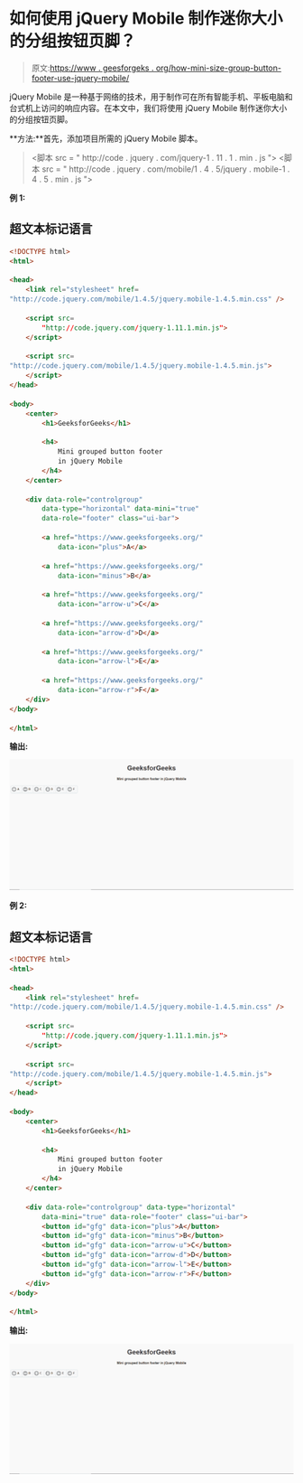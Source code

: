 # 如何使用 jQuery Mobile 制作迷你大小的分组按钮页脚？

> 原文:[https://www . geesforgeks . org/how-mini-size-group-button-footer-use-jquery-mobile/](https://www.geeksforgeeks.org/how-to-make-mini-sized-grouped-button-footer-using-jquery-mobile/)

jQuery Mobile 是一种基于网络的技术，用于制作可在所有智能手机、平板电脑和台式机上访问的响应内容。在本文中，我们将使用 jQuery Mobile 制作迷你大小的分组按钮页脚。

**方法:**首先，添加项目所需的 jQuery Mobile 脚本。

> <link rel="”stylesheet”" href="”http://code.jquery.com/mobile/1.4.5/jquery.mobile-1.4.5.min.css”/">
> <脚本 src = " http://code . jquery . com/jquery-1 . 11 . 1 . min . js "></脚本>
> <脚本 src = " http://code . jquery . com/mobile/1 . 4 . 5/jquery . mobile-1 . 4 . 5 . min . js "></脚本>

**例 1:**

## 超文本标记语言

```html
<!DOCTYPE html>
<html>

<head>
    <link rel="stylesheet" href=
"http://code.jquery.com/mobile/1.4.5/jquery.mobile-1.4.5.min.css" />

    <script src=
        "http://code.jquery.com/jquery-1.11.1.min.js">
    </script>

    <script src=
"http://code.jquery.com/mobile/1.4.5/jquery.mobile-1.4.5.min.js">
    </script>
</head>

<body>
    <center>
        <h1>GeeksforGeeks</h1>

        <h4>
            Mini grouped button footer 
            in jQuery Mobile
        </h4>
    </center>

    <div data-role="controlgroup" 
        data-type="horizontal" data-mini="true"
        data-role="footer" class="ui-bar">

        <a href="https://www.geeksforgeeks.org/"
            data-icon="plus">A</a>

        <a href="https://www.geeksforgeeks.org/"
            data-icon="minus">B</a>

        <a href="https://www.geeksforgeeks.org/"
            data-icon="arrow-u">C</a>

        <a href="https://www.geeksforgeeks.org/"
            data-icon="arrow-d">D</a>

        <a href="https://www.geeksforgeeks.org/"
            data-icon="arrow-l">E</a>

        <a href="https://www.geeksforgeeks.org/"
            data-icon="arrow-r">F</a>
    </div>
</body>

</html>
```

**输出:**

![](img/d7c9f731dd3c7f677ab0143ad38863d0.png)

**例 2:**

## 超文本标记语言

```html
<!DOCTYPE html>
<html>

<head>
    <link rel="stylesheet" href=
"http://code.jquery.com/mobile/1.4.5/jquery.mobile-1.4.5.min.css" />

    <script src=
        "http://code.jquery.com/jquery-1.11.1.min.js">
    </script>

    <script src=
"http://code.jquery.com/mobile/1.4.5/jquery.mobile-1.4.5.min.js">
    </script>
</head>

<body>
    <center>
        <h1>GeeksforGeeks</h1>

        <h4>
            Mini grouped button footer
            in jQuery Mobile
        </h4>
    </center>

    <div data-role="controlgroup" data-type="horizontal" 
        data-mini="true" data-role="footer" class="ui-bar">
        <button id="gfg" data-icon="plus">A</button>
        <button id="gfg" data-icon="minus">B</button>
        <button id="gfg" data-icon="arrow-u">C</button>
        <button id="gfg" data-icon="arrow-d">D</button>
        <button id="gfg" data-icon="arrow-l">E</button>
        <button id="gfg" data-icon="arrow-r">F</button>
    </div>
</body>

</html>
```

**输出:**

![](img/d7c9f731dd3c7f677ab0143ad38863d0.png)